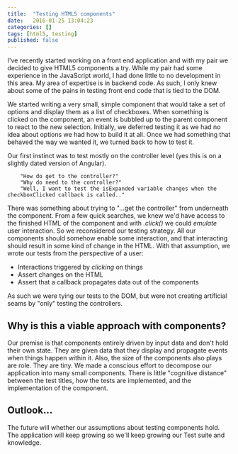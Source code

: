 ```yaml
---
title:  "Testing HTML5 components"
date:   2016-01-25 13:04:23
categories: []
tags: [html5, testing]
published: false
---
```


I've recently started working on a front end application and with my pair we decided to give HTML5 components a try.
While my pair had some experience in the JavaScript world, I had done little to no development in this area. My area of expertise
is in backend code. 
As such, I only knew about some of the pains in testing front end code that is tied to the DOM. 

We started writing a very small, simple component that would take a set of options and display them as a list of checkboxes. 
When something is clicked on the component, an event is bubbled up to the parent component to react to the new selection. 
Initially, we deferred testing it as we had no idea about options we had how to build it at all. 
Once we had something that behaved the way we wanted it, we turned back to how to test it. 

Our first instinct was to test mostly on the controller level (yes this is on a slightly dated version of Angular). 

        "How do get to the controller?"
        "Why do need to the controller?"
        "Well, I want to test the isExpanded variable changes when the checkboxClicked callback is called.."

There was something about trying to "...get the controller" from underneath the component.
From a few quick searches, we knew we'd have access to the finished HTML of the component and with _.click()_ we could _emulate_ user interaction. 
So we reconsidered our testing strategy.
All our components should somehow enable some interaction, and that interacting should result in some kind of change in the HTML. With that assumption, we wrote our tests from the perspective of a user:
  * Interactions triggered by _clicking_ on things
  * Assert changes on the HTML
  * Assert that a callback propagates data out of the components 
  
As such we were tying our tests to the DOM, but were not creating artificial seams by "only" testing the controllers. 

## Why is this a viable approach with components?
Our premise is that components entirely driven by input data and don't hold their own state. 
They are given data that they display and propagate events when things happen within it. 
Also, the size of the components also plays are role. They are tiny. We made a conscious effort to decompose our application into many small components. 
There is little "cognitive distance" between the test titles, how the tests are implemented, and the implementation of the component.  


## Outlook...

The future will whether our assumptions about testing components hold. The application will keep growing so we'll keep growing our Test suite and knowledge. 